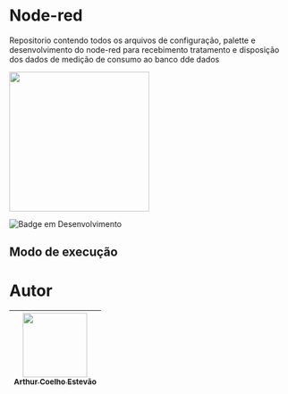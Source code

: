 # Node-red
Repositorio contendo todos os arquivos de configuração, palette e desenvolvimento do node-red para recebimento tratamento e disposição dos dados de medição de consumo ao banco dde dados

<img src="https://cdn.xingosoftware.com/elektor/images/fetch/dpr_1/https%3A%2F%2Fwww.elektormagazine.com%2Fassets%2Fupload%2Fimages%2F42%2F20200612144414_Node-Red-official-logo.png" width=250>

![Badge em Desenvolvimento](http://img.shields.io/static/v1?label=STATUS&message=EM%20DESENVOLVIMENTO&color=GREEN&style=for-the-badge)

## Modo de execução

## 
# Autor
| [<img src="https://avatars.githubusercontent.com/u/56831082?v=4" width=115><br><sub>Arthur Coelho Estevão</sub>](https://github.com/arthurcoelho442) |
| :---: |
